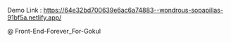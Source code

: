 Demo Link : https://64e32bd700639e6ac6a74883--wondrous-sopapillas-91bf5a.netlify.app/

@ Front-End-Forever_For-Gokul
 
 
